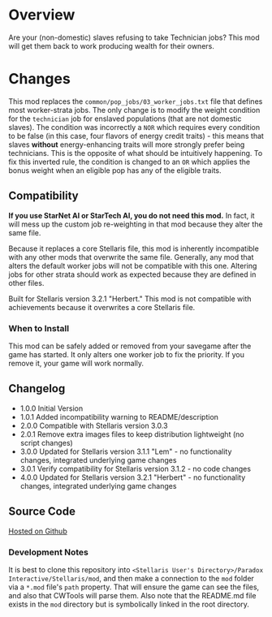 # Overview

Are your (non-domestic) slaves refusing to take Technician jobs?  This mod will get them back to work producing wealth for their owners.

# Changes

This mod replaces the `common/pop_jobs/03_worker_jobs.txt` file that defines most worker-strata jobs.  The only change is to
modify the weight condition for the `technician` job for enslaved populations (that are not domestic slaves).  The condition was incorrectly
a `NOR` which requires every condition to be false (in this case, four flavors of energy credit traits) - this means that slaves **without**
energy-enhancing traits will more strongly prefer being technicians.  This is the opposite of what should be intuitively happening.  To fix
this inverted rule, the condition is changed to an `OR` which applies the bonus weight when an eligible pop has any of the eligible traits.

## Compatibility

**If you use StarNet AI or StarTech AI, you do not need this mod.**  In fact, it will mess up the custom job re-weighting in that mod because they alter the same file.

Because it replaces a core Stellaris file, this mod is inherently incompatible with any other mods that overwrite the same file.  Generally,
any mod that alters the default worker jobs will not be compatible with this one.  Altering jobs for other strata should work as expected
because they are defined in other files.

Built for Stellaris version 3.2.1 "Herbert." This mod is not compatible with achievements because it overwrites a core Stellaris file.

### When to Install

This mod can be safely added or removed from your savegame after the game has started.  It only alters one worker job to fix the priority.  If you remove it, your game will work normally.

## Changelog

* 1.0.0 Initial Version
* 1.0.1 Added incompatibility warning to README/description
* 2.0.0 Compatible with Stellaris version 3.0.3
* 2.0.1 Remove extra images files to keep distribution lightweight (no script changes)
* 3.0.0 Updated for Stellaris version 3.1.1 "Lem" - no functionality changes, integrated underlying game changes
* 3.0.1 Verify compatibility for Stellaris version 3.1.2 - no code changes
* 4.0.0 Updated for Stellaris version 3.2.1 "Herbert" - no functionality changes, integrated underlying game changes

## Source Code

[Hosted on Github](https://github.com/corsairmarks/technician_slave_fix)

### Development Notes

It is best to clone this repository into `<Stellaris User's Directory>/Paradox Interactive/Stellaris/mod`, and then make a connection to the `mod` folder via a `*.mod` file's `path` property.  That will ensure the game can see the files, and also that CWTools will parse them.  Also note that the README.md file exists in the `mod` directory but is symbolically linked in the root directory.